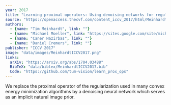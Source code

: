 ```yaml
---
year: 2017
title: "Learning proximal operators: Using denoising networks for regularizing inverse imaging problems"
source: "https://openaccess.thecvf.com/content_iccv_2017/html/Meinhardt_Learning_Proximal_Operators_ICCV_2017_paper.html"
authors:
  - {name: "Tim Meinhardt", link: ""}
  - {name: "Michael Moeller", link: "https://sites.google.com/site/michaelmoellermath"}
  - {name: "Caner Hazirbas", link: ""}
  - {name: "Daniel Cremers", link: ""}
publisher: "ICCV 2017"
image: "data/images/MeinhardtICCV2017.png"
links:
  arXiv: "https://arxiv.org/abs/1704.03488"
  BibTeX: "data/bibtex/MeinhardtICCV2017.bib"
  Code: "https://github.com/tum-vision/learn_prox_ops"
---
```

We replace the proximal operator of the regularization used in many convex energy minimization algorithms by a denoising neural network which serves as an implicit natural image prior.
